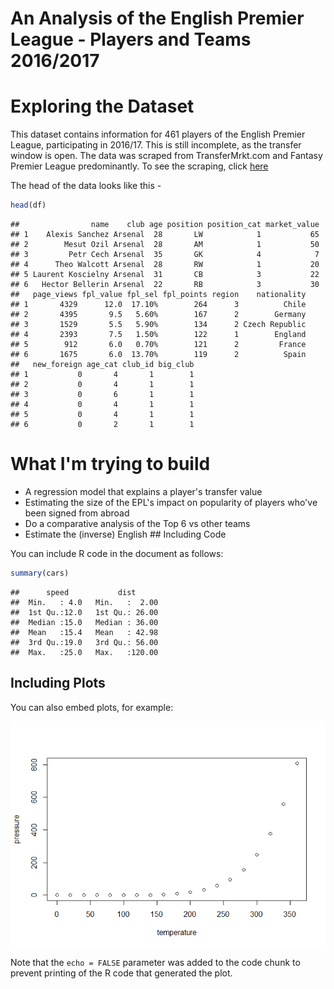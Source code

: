 An Analysis of the English Premier League - Players and Teams 2016/2017
================

Exploring the Dataset
=====================

This dataset contains information for 461 players of the English Premier League, participating in 2016/17. This is still incomplete, as the transfer window is open. The data was scraped from TransferMrkt.com and Fantasy Premier League predominantly. To see the scraping, click [here](https://github.com/shubham-maurya/epl-data-scraping)

The head of the data looks like this -

``` r
head(df)
```

    ##                name    club age position position_cat market_value
    ## 1    Alexis Sanchez Arsenal  28       LW            1           65
    ## 2        Mesut Ozil Arsenal  28       AM            1           50
    ## 3         Petr Cech Arsenal  35       GK            4            7
    ## 4      Theo Walcott Arsenal  28       RW            1           20
    ## 5 Laurent Koscielny Arsenal  31       CB            3           22
    ## 6   Hector Bellerin Arsenal  22       RB            3           30
    ##   page_views fpl_value fpl_sel fpl_points region    nationality
    ## 1       4329      12.0  17.10%        264      3          Chile
    ## 2       4395       9.5   5.60%        167      2        Germany
    ## 3       1529       5.5   5.90%        134      2 Czech Republic
    ## 4       2393       7.5   1.50%        122      1        England
    ## 5        912       6.0   0.70%        121      2         France
    ## 6       1675       6.0  13.70%        119      2          Spain
    ##   new_foreign age_cat club_id big_club
    ## 1           0       4       1        1
    ## 2           0       4       1        1
    ## 3           0       6       1        1
    ## 4           0       4       1        1
    ## 5           0       4       1        1
    ## 6           0       2       1        1

What I'm trying to build
========================

-   A regression model that explains a player's transfer value
-   Estimating the size of the EPL's impact on popularity of players who've been signed from abroad
-   Do a comparative analysis of the Top 6 vs other teams
-   Estimate the (inverse) English \#\# Including Code

You can include R code in the document as follows:

``` r
summary(cars)
```

    ##      speed           dist       
    ##  Min.   : 4.0   Min.   :  2.00  
    ##  1st Qu.:12.0   1st Qu.: 26.00  
    ##  Median :15.0   Median : 36.00  
    ##  Mean   :15.4   Mean   : 42.98  
    ##  3rd Qu.:19.0   3rd Qu.: 56.00  
    ##  Max.   :25.0   Max.   :120.00

Including Plots
---------------

You can also embed plots, for example:

![](epl_analysis_files/figure-markdown_github-ascii_identifiers/pressure-1.png)

Note that the `echo = FALSE` parameter was added to the code chunk to prevent printing of the R code that generated the plot.
